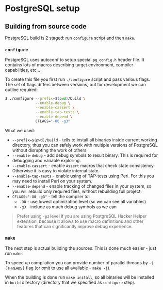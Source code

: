 # PostgreSQL setup

## Building from source code

PostgreSQL build is 2 staged: run `configure` script and then `make`.

### `configure`

PostgreSQL uses autoconf to setup special `pg_config.h` header file. It contains lots of macros describing target environment, compiler capabilities, etc...

To create this file you first run `./configure` script and pass various flags.
The set of flags differs between versions, but for development we can outline required:

```bash
$ ./configure --prefix=$(pwd)/build \
              --enable-debug \
              --enable-cassert \
              --enable-tap-tests \
              --enable-depend \
              CFLAGS="-O0 -g3"
```

What we used:

- `--prefix=$(pwd)/build` - tells to install all binaries inside current working directory, thus you can safely work with multiple versions of PostgreSQL without disrupting the work of others
- `--enable-debug` - add debug symbols to result binary. This is required for debugging and variable exploring.
- `--enable-cassert` - enable `Assert` macros that check state consistency. Otherwise it is easy to violate internal state.
- `--enable-tap-tests` - enable using of TAP-tests using Perl. For this you may need to install Perl on your system.
- `--enable-depend` - enable tracking of changed files in your system, so you will rebuild only required files, without rebuilding full project.
- `CFLAGS="-O0 -g3"` - tell the compiler to:
    - `-O0` - use lowest optimization level (so we can see all variables)
    - `-g3` - include as much debug symbols as we can

> Prefer using `-g3` level if you are using PostgreSQL Hacker Helper extension, because it allows to use macro definitions and other features that can significantly improve debug experience.

### `make`

The next step is actual building the sources. This is done much easier - just run `make`.

To speed up compilation you can provide number of parallel threads by `-j [THREADS]` flag (or omit to use all available - `make -j`).

When the building is done run `make install`, so all binaries will be installed in `build` directory (directory that we specified as `configure` step).
